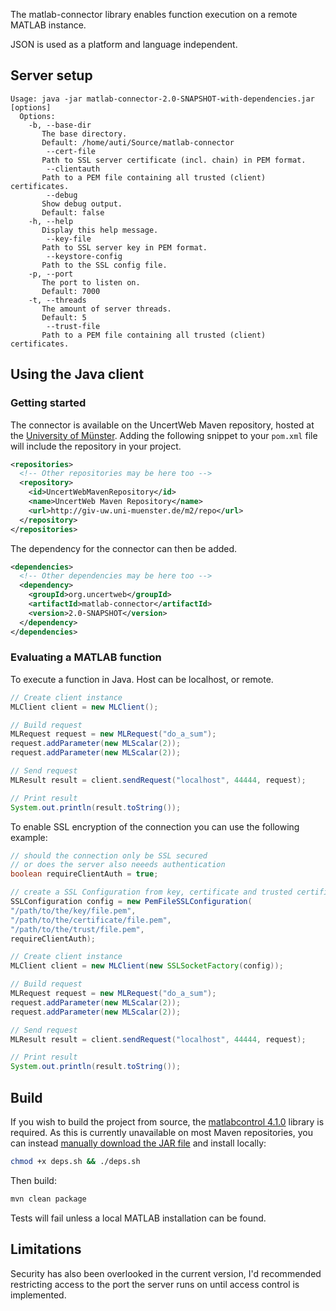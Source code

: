The matlab-connector library enables function execution on a remote MATLAB instance.

JSON is used as a platform and language independent.

## Server setup

```
Usage: java -jar matlab-connector-2.0-SNAPSHOT-with-dependencies.jar [options]
  Options:
    -b, --base-dir
       The base directory.
       Default: /home/auti/Source/matlab-connector
        --cert-file
       Path to SSL server certificate (incl. chain) in PEM format.
        --clientauth
       Path to a PEM file containing all trusted (client) certificates.
        --debug
       Show debug output.
       Default: false
    -h, --help
       Display this help message.
        --key-file
       Path to SSL server key in PEM format.
        --keystore-config
       Path to the SSL config file.
    -p, --port
       The port to listen on.
       Default: 7000
    -t, --threads
       The amount of server threads.
       Default: 5
        --trust-file
       Path to a PEM file containing all trusted (client) certificates.
```

## Using the Java client

### Getting started

The connector is available on the UncertWeb Maven repository, hosted at the [University of Münster](http://www.uni-muenster.de/). Adding the following snippet to your `pom.xml` file will include the repository in your project.

```xml
<repositories>
  <!-- Other repositories may be here too -->
  <repository>
    <id>UncertWebMavenRepository</id>
    <name>UncertWeb Maven Repository</name>
    <url>http://giv-uw.uni-muenster.de/m2/repo</url>
  </repository>
</repositories>
```

The dependency for the connector can then be added.

```xml
<dependencies>
  <!-- Other dependencies may be here too -->
  <dependency>
    <groupId>org.uncertweb</groupId>
    <artifactId>matlab-connector</artifactId>
    <version>2.0-SNAPSHOT</version>
  </dependency>
</dependencies>
```

### Evaluating a MATLAB function

To execute a function in Java. Host can be localhost, or remote.

```java
// Create client instance
MLClient client = new MLClient();

// Build request
MLRequest request = new MLRequest("do_a_sum");
request.addParameter(new MLScalar(2));
request.addParameter(new MLScalar(2));

// Send request
MLResult result = client.sendRequest("localhost", 44444, request);

// Print result
System.out.println(result.toString());
```

To enable SSL encryption of the connection you can use the following example:
```java
// should the connection only be SSL secured
// or does the server also neeeds authentication
boolean requireClientAuth = true;

// create a SSL Configuration from key, certificate and trusted certificates
SSLConfiguration config = new PemFileSSLConfiguration(
"/path/to/the/key/file.pem",
"/path/to/the/certificate/file.pem",
"/path/to/the/trust/file.pem",
requireClientAuth);

// Create client instance
MLClient client = new MLClient(new SSLSocketFactory(config));

// Build request
MLRequest request = new MLRequest("do_a_sum");
request.addParameter(new MLScalar(2));
request.addParameter(new MLScalar(2));

// Send request
MLResult result = client.sendRequest("localhost", 44444, request);

// Print result
System.out.println(result.toString());
```


## Build

If you wish to build the project from source, the [matlabcontrol 4.1.0](http://code.google.com/p/matlabcontrol/) library is required. As this is currently unavailable on most Maven repositories, you can instead [manually download the JAR file](http://code.google.com/p/matlabcontrol/downloads/detail?name=matlabcontrol-4.1.0.jar&can=1&q=) and install locally:

```bash
chmod +x deps.sh && ./deps.sh
```

Then build:

```bash
mvn clean package
```

Tests will fail unless a local MATLAB installation can be found.

## Limitations

Security has also been overlooked in the current version, I'd recommended restricting access to the port the server runs on until access control is implemented.
